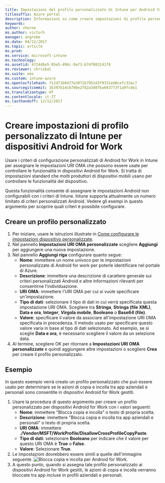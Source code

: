 ```yaml
---
title: Impostazioni del profilo personalizzato di Intune per Android for Work
titlesuffix: Azure portal
description: Informazioni su come creare impostazioni di profilo personalizzato di Intune per dispositivi Android for Work."
keywords: 
author: vhorne
ms.author: victorh
manager: angrobe
ms.date: 04/12/2017
ms.topic: article
ms.prod: 
ms.service: microsoft-intune
ms.technology: 
ms.assetid: 4724d6e5-05e5-496c-9af3-b74f083141f8
ms.reviewer: chrisbal
ms.suite: ems
ms.custom: intune-azure
ms.openlocfilehash: f12d71b9477e3072b7952d3f9331ed0cefc33ac7
ms.sourcegitcommit: 3b397b1dcb780e2f82a3d8fba693773f1a9fcde1
ms.translationtype: HT
ms.contentlocale: it-IT
ms.lasthandoff: 12/12/2017
---
```

# <a name="create-intune-custom-profile-settings-for-android-for-work-devices"></a>Creare impostazioni di profilo personalizzato di Intune per dispositivi Android for Work

Usare i criteri di configurazione personalizzati di Android for Work in Intune per assegnare le impostazioni URI OMA che possono essere usate per controllare le funzionalità in dispositivi Android for Work. Si tratta di impostazioni standard che molti produttori di dispositivi mobili usano per controllare le funzionalità del dispositivo.

Questa funzionalità consente di assegnare le impostazioni Android non configurabili con i criteri di Intune. Intune supporta attualmente un numero limitato di criteri personalizzati Android. Vedere gli esempi in questo argomento per scoprire quali criteri è possibile configurare.

## <a name="create-a-custom-profile"></a>Creare un profilo personalizzato

1. Per iniziare, usare le istruzioni illustrate in [Come configurare le impostazioni dispositivo personalizzate](custom-settings-configure.md).
2. Nel pannello **Impostazioni URI OMA personalizzate** scegliere **Aggiungi** per aggiungere una nuova impostazione.
3. Nel pannello **Aggiungi riga** configurare quanto segue:
    - **Nome**: immettere un nome univoco per le impostazioni personalizzate di Android for work per poterle identificare nel portale di Azure.
    - **Descrizione**: immettere una descrizione di carattere generale sui criteri personalizzati Android e altre informazioni rilevanti per consentirne l'individuazione.
    - **URI OMA**: immettere l'URI OMA per cui si vuole specificare un'impostazione.
    - **Tipo di dati**: selezionare il tipo di dati in cui verrà specificata questa impostazione URI OMA. Scegliere tra **Stringa**, **Stringa (file XML)**, **Data e ora**, **Integer**, **Virgola mobile**, **Booleano** o **Base64 (file)**.
    - **Valore**: specificare il valore da associare all'impostazione URI OMA specificata in precedenza. Il metodo usato per specificare questo valore varia in base al tipo di dati selezionato. Ad esempio, se si sceglie **Data e ora**, è necessario scegliere il valore da un selezione data.
4. Al termine, scegliere OK per ritornare a **Impostazioni URI OMA personalizzate** e quindi aggiungere altre impostazioni o scegliere **Crea** per creare il profilo personalizzato.


## <a name="example"></a>Esempio

In questo esempio verrà creato un profilo personalizzato che può essere usato per determinare se le azioni di copia e incolla tra app aziendali e personali sono consentite in dispositivi Android for Work gestiti.

1. Usare la procedura di questo argomento per creare un profilo personalizzato per dispositivi Android for Work con i valori seguenti:
    - **Nome**: immettere "Blocca copia e incolla" o testo di propria scelta.
    - **Descrizione**: immettere "Blocca copia e incolla tra app aziendali e personali" o testo di propria scelta.
    - **URI OMA**: immettere **./Vendor/MSFT/WorkProfile/DisallowCrossProfileCopyPaste**.
    - **Tipo di dati**: selezionare **Booleano** per indicare che il valore per questo URI OMA è **True** o **False**.
    - **Valore**: Selezionare **True**.
2. Le impostazioni dovrebbero essere simili a quelle dell'immagine seguente.
![Blocca copia e incolla per Android for Work.](./media/custom-policy-afw-copy-paste.png)
3. A questo punto, quando si assegna tale profilo personalizzato ai dispositivi Android for Work gestiti, le azioni di copia e incolla verranno bloccate tra app incluse in profili aziendali e personali.
